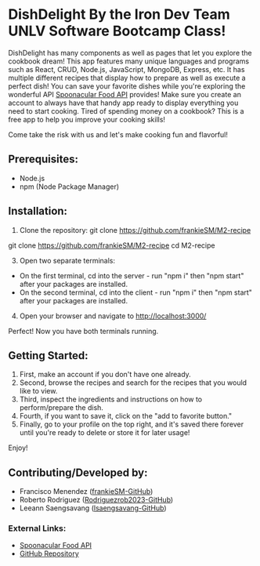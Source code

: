 # DishDelight By the Iron Dev Team UNLV Software Bootcamp Class!

DishDelight has many components as well as pages that let you explore the cookbook dream! This app features many unique languages and programs such as React, CRUD, Node.js, JavaScript, MongoDB, Express, etc. It has multiple different recipes that display how to prepare as well as execute a perfect dish! You can save your favorite dishes while you're exploring the wonderful API [Spoonacular Food API](https://spoonacular.com/food-api) provides! Make sure you create an account to always have that handy app ready to display everything you need to start cooking. Tired of spending money on a cookbook? This is a free app to help you improve your cooking skills!

Come take the risk with us and let's make cooking fun and flavorful!

## Prerequisites:
- Node.js
- npm (Node Package Manager)

## Installation:

1. Clone the repository:
git clone https://github.com/frankieSM/M2-recipe

git clone https://github.com/frankieSM/M2-recipe
cd M2-recipe


3. Open two separate terminals:
- On the first terminal, cd into the server - run "npm i" then "npm start" after your packages are installed.
- On the second terminal, cd into the client - run "npm i" then "npm start" after your packages are installed.

4. Open your browser and navigate to [http://localhost:3000/](http://localhost:3000/)

Perfect! Now you have both terminals running.

## Getting Started:

1. First, make an account if you don't have one already.
2. Second, browse the recipes and search for the recipes that you would like to view.
3. Third, inspect the ingredients and instructions on how to perform/prepare the dish.
4. Fourth, if you want to save it, click on the "add to favorite button."
5. Finally, go to your profile on the top right, and it's saved there forever until you're ready to delete or store it for later usage!

Enjoy!

## Contributing/Developed by:
- Francisco Menendez ([frankieSM-GitHub](https://github.com/frankieSM))
- Roberto Rodriguez ([Rodriguezrob2023-GitHub](https://github.com/Rodriguezrob2023))
- Leeann Saengsavang ([lsaengsavang-GitHub](https://github.com/lsaengsavang))

### External Links:
- [Spoonacular Food API](https://spoonacular.com/food-api)
- [GitHub Repository](https://github.com/frankieSM/M2-recipe)
